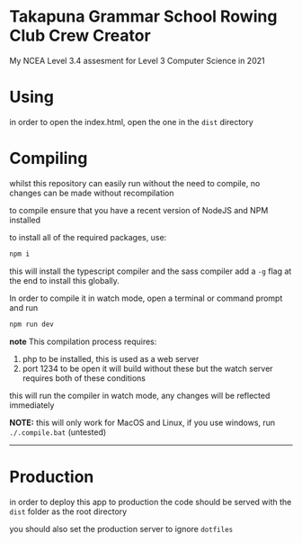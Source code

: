 # Takapuna Grammar School Rowing Club Crew Creator

My NCEA Level 3.4 assesment for Level 3 Computer Science in 2021

# Using
in order to open the index.html, open the one in the `dist` directory

# Compiling

whilst this repository can easily run without the need to compile, no changes can be made without recompilation

to compile ensure that you have a recent version of NodeJS and NPM installed

to install all of the required packages, use:
```bash
npm i
```

this will install the typescript compiler and the sass compiler
add a `-g` flag at the end to install this globally.

In order to compile it in watch mode, open a terminal or command prompt and run 
```bash
npm run dev
```

**note**
This compilation process requires:
1. php to be installed, this is used as a web server
2. port 1234 to be open
it will build without these but the watch server requires both of these conditions

this will run the compiler in watch mode, any changes will be reflected immediately

**NOTE:** this will only work for MacOS and Linux, if you use windows, run `./.compile.bat` (untested)

---

# Production

in order to deploy this app to production the code should be served with the `dist` folder as the root directory

you should also set the production server to ignore `dotfiles`
